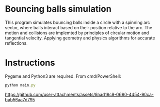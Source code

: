 # Bouncing balls simulation
This program simulates bouncing balls inside a circle with a spinning arc sector, where balls interact based on their position relative to the arc. The motion and collisions are implemted by principles of circular motion and tangential velocity. 
Applying geometry and physics algorithms for accurate reflections.

# Instructions
Pygame and Python3 are required.
From cmd/PowerShell:
```javascript
python main.py
```

https://github.com/user-attachments/assets/9aad18c9-0680-4454-90ca-bab56aa7d795

